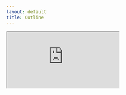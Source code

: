 ```yaml
---
layout: default
title: Outline
---
```

<iframe src="https://docs.google.com/document/d/e/2PACX-1vSyrcoTzLSqRatHvkW4R2rOWNQ8NcAL5dM7I9-y9P7j1FE673-fcveRSI-ij8zL0SdBraEDi217mmKw/pub?embedded=true"></iframe>